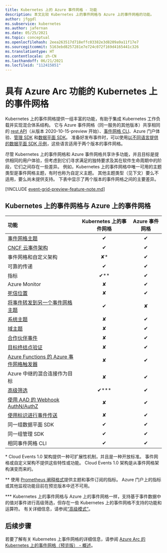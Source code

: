 ```yaml
---
title: Kubernetes 上的 Azure 事件网格 - 功能
description: 本文比较 Kubernetes 上的事件网格与 Azure 上的事件网格的功能。
author: jfggdl
ms.subservice: kubernetes
ms.author: jafernan
ms.date: 05/25/2021
ms.topic: conceptual
ms.openlocfilehash: 2eea263517d718effc03382e3d8209a9a11f17e7
ms.sourcegitcommit: 5163ebd8257281e7e724c072f169d4165441c326
ms.translationtype: HT
ms.contentlocale: zh-CN
ms.lasthandoff: 06/21/2021
ms.locfileid: "112415851"
---
```

# <a name="event-grid-on-kubernetes-with-azure-arc-features"></a>具有 Azure Arc 功能的 Kubernetes 上的事件网格
Kubernetes 上的事件网格提供一组丰富的功能，有助于集成 Kubernetes 工作负载并实现混合体系结构。 它与 Azure 事件网格（同一服务的其他版本）共享相同的 [rest API](/rest/api/eventgrid/version2020-10-15-preview/topics)（从版本 2020-10-15-preview 开始）、[事件网格 CLI](/cli/azure/eventgrid)、Azure 门户体验、[管理 SDK](../sdk-overview.md#management-sdks) 和[数据平面 SDK](../sdk-overview.md#data-plane-sdks)。 准备好发布事件时，可以使用[以不同语言提供的数据平面 SDK 示例](https://devblogs.microsoft.com/azure-sdk/event-grid-ga/)，这些语言适用于两个版本的事件网格。

尽管 Kubernetes 上的事件网格和 Azure 事件网格共享许多功能，并且目标是提供相同的用户体验，但考虑到它们寻求满足的独特要求及其在软件生命周期中的阶段，它们之间存在一些差异。 例如，Kubernetes 上的事件网格中唯一可用的主题类型是事件网格主题，有时也称为自定义主题。 其他主题类型（见下文）要么不适用，要么尚未提供支持。 下表中显示了两个版本的事件网格之间的主要差异。

[!INCLUDE [event-grid-preview-feature-note.md](../includes/event-grid-preview-feature-note.md)]


## <a name="event-grid-on-kubernetes-vs-event-grid-on-azure"></a>Kubernetes 上的事件网格与 Azure 上的事件网格

| 功能 | Kubernetes 上的事件网格 | Azure 事件网格 |
|:--|:-:|:-:|
| [事件网格主题](/rest/api/eventgrid/version2020-10-15-preview/topics) | ✔ | ✔ |
| [CNCF 云事件架构](https://github.com/cloudevents/spec/blob/master/spec.md) | ✔ | ✔ |
| 事件网格和自定义架构 | ✘* | ✔ |
| 可靠的传递 | ✔ | ✔ |
| 指标  | ✔** | ✔ |
| Azure Monitor  | ✘ | ✔ |
| [死信位置](../manage-event-delivery.md#set-dead-letter-location) | ✘ | ✔ |
| [将事件转发到另一个事件网格主题](event-handlers.md#azure-event-grid) | ✔ | ✘ |
| [系统主题](../system-topics.md) | ✘ | ✔ |
| [域主题](../event-domains.md) | ✘ | ✔ |
| [合作伙伴事件](../partner-events-overview.md) | ✘ | ✔ |
| [目标终结点验证](../webhook-event-delivery.md#endpoint-validation-with-event-grid-events) | ✘ | ✔ |
| [Azure Functions 的 Azure 事件网格触发器](../../azure-functions/functions-bindings-event-grid-trigger.md) | ✘ | ✔ |
| Azure 中继的混合连接作为目标 | ✘ | ✔ |
| [高级筛选](filter-events.md) | ✔*** | ✔ |
| [使用 AAD 的 Webhook AuthN/AuthZ](../secure-webhook-delivery.md) | ✘ | ✔ |
| [使用标识进行事件传送](/rest/api/eventgrid/version2020-10-15-preview/eventsubscriptions/createorupdate#deliverywithresourceidentity) | ✘ | ✔ |
| 同一组数据平面 SDK | ✔ | ✔ |
| 同一组管理 SDK | ✔ | ✔ |
| 相同事件网格 CLI | ✔ | ✔ |

\* Cloud Events 1.0 架构提供一种可扩展性机制，并且是一种开放标准。 事件网格或自定义架构不提供这些特性或功能。 Cloud Events 1.0 架构是从事件网格架构演变而来的。

\** 使用 [Prometheus 阐释格式](https://prometheus.io/docs/instrumenting/exposition_formats/)提供主题和事件订阅的指标。 Azure 门户上的指标或其他监视功能目前在预览版本中还不可用。

\*** Kubernetes 上的事件网格与 Azure 上的事件网格一样，支持基于事件数据中的值对事件进行高级筛选，但存在一些 Kubernetes 上的事件网格不支持的功能和运算符。 有关详细信息，请参阅[“高级模式”](filter-events.md#filter-by-values-in-event-data)。

## <a name="next-steps"></a>后续步骤
若要了解有关 Kubernetes 上事件网格的详细信息，请参阅 [Azure Arc 的 Kubernetes 上的事件网格（预览版） - 概述](overview.md)。